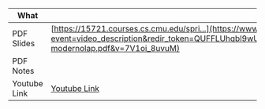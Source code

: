 
| What | Link |
| ---- | ---- |
| PDF Slides | [https://15721.courses.cs.cmu.edu/spri...](https://www.youtube.com/redirect?event=video_description&redir_token=QUFFLUhqbl9wUHN5MVJlRk1DWGJCb2ZqYkwxQUFkeHBsZ3xBQ3Jtc0trSm1zWXA4R0dSWWhKMlFoY1huc05XbUpIVF9GNGVQZkZ5bEdZVWpPaEY3R3RvdnA3ckFac25mX19Sekt1LU50UlZJNlRyWG96QXJVNzNZOFpwVW5lVmQ2VmVTOUhJdm1DSU4xdmdIc256TnJPOUVCVQ&q=https%3A%2F%2F15721.courses.cs.cmu.edu%2Fspring2023%2Fslides%2F02-modernolap.pdf&v=7V1oi_8uvuM) |
| PDF Notes |  |
| Youtube Link | [Youtube Link](https://www.youtube.com/watch?v=7V1oi_8uvuM&list=PLSE8ODhjZXjYzlLMbX3cR0sxWnRM7CLFn&index=2) |